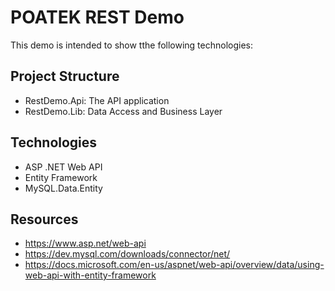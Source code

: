 # POATEK REST Demo

This demo is intended to show tthe following technologies:

## Project Structure
* RestDemo.Api: The API application
* RestDemo.Lib: Data Access and Business Layer

## Technologies
* ASP .NET Web API
* Entity Framework
* MySQL.Data.Entity

## Resources
* https://www.asp.net/web-api
* https://dev.mysql.com/downloads/connector/net/
* https://docs.microsoft.com/en-us/aspnet/web-api/overview/data/using-web-api-with-entity-framework
